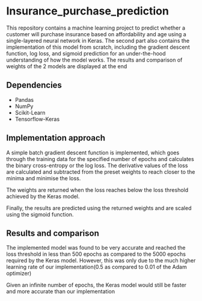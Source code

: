 # Insurance_purchase_prediction
This repository contains a machine learning project to predict whether a customer will purchase insurance based on affordability and age using a single-layered neural network in Keras. The second part also contains the implementation of this model from scratch, including the gradient descent function, log loss, and sigmoid prediction for an under-the-hood understanding of how the model works.
The results and comparison of weights of the 2 models are displayed at the end

## Dependencies
- Pandas
- NumPy
- Scikit-Learn
- Tensorflow-Keras

## Implementation approach
A simple batch gradient descent function is implemented, which goes through the training data for the specified number of epochs and calculates the binary cross-entropy or the log loss. The derivative values of the loss are calculated and subtracted from the preset weights to reach closer to the minima and minimise the loss.


The weights are returned when the loss reaches below the loss threshold achieved by the Keras model.


Finally, the results are predicted using the returned weights and are scaled using the sigmoid function.


## Results and comparison
The implemented model was found to be very accurate and reached the loss threshold in less than 500 epochs as compared to the 5000 epochs required by the Keras model. However, this was only due to the much higher learning rate of our implementation(0.5 as compared to 0.01 of the Adam optimizer)


Given an infinite number of epochs, the Keras model would still be faster and more accurate than our implementation


